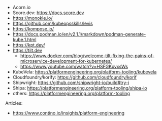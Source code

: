 - Acorn.io
- Score.dev: https://docs.score.dev
- https://monokle.io/
- https://github.com/kubeopsskills/levis
- https://kompose.io/
- https://docs.podman.io/en/v2.1.1/markdown/podman-generate-kube.1.html
- https://kpt.dev/
- https://tilt.dev
  - https://www.docker.com/blog/welcome-tilt-fixing-the-pains-of-microservice-development-for-kubernetes/
  - https://www.youtube.com/watch?v=HSFGKxvxsWs
- KubeVela: https://platformengineering.org/platform-tooling/kubevela
- Cloudfoundry/korify: https://github.com/cloudfoundry/korif
- Shipwright: https://github.com/shipwright-io/build#try-i
- Shipa: https://platformengineering.org/platform-tooling/shipa-io
- others: https://platformengineering.org/platform-tooling

Articles:
- https://www.contino.io/insights/platform-engineering
